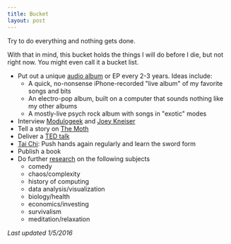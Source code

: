 ```yaml
---
title: Bucket
layout: post
---
```

Try to do everything and nothing gets done.

With that in mind, this bucket holds the things I will do before I die, but not right now.  You might even call it a bucket list.

  - Put out a unique [audio album](https://ryanbarringtoncox.bandcamp.com/) or EP every 2-3 years.  Ideas include:
    - A quick, no-nonsense iPhone-recorded "live album" of my favorite songs and bits
    - An electro-pop album, built on a computer that sounds nothing like my other albums
    - A mostly-live psych rock album with songs in "exotic" modes 
  - Interview [Modulogeek](http://modulogeek.com/) and [Joey Kneiser](http://joeykneiser.com)
  - Tell a story on [The Moth](http://themoth.org/)
  - Deliver a [TED talk](https://www.ted.com/talks)
  - [Tai Chi]({{site.url}}/relax): Push hands again regularly and learn the sword form
  - Publish a book
  - Do further [research]({{site.url}}/book-notes) on the following subjects
    - comedy
    - chaos/complexity
    - history of computing
    - data analysis/visualization
    - biology/health
    - economics/investing
    - survivalism
    - meditation/relaxation

*Last updated 1/5/2016*
